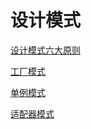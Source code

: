 # 设计模式

[设计模式六大原则](./subfile/_1设计模式六大原则.md)

[工厂模式](./subfile/_2工厂模式.md)

[单例模式](./subfile/_3单例模式.md)

[适配器模式](./subfile/_4适配器模式.md)